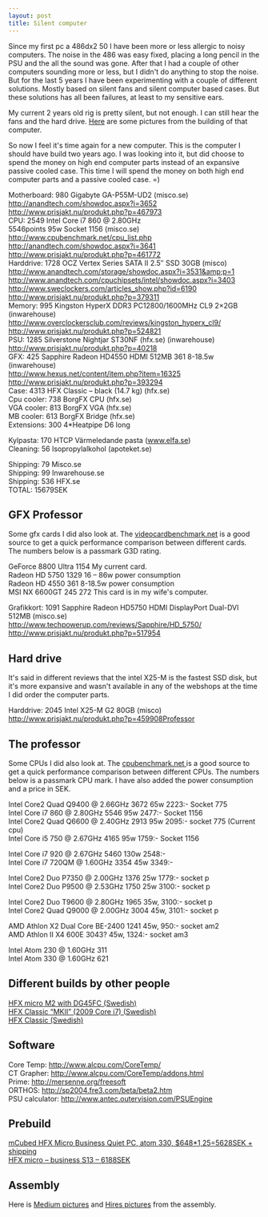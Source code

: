 ```yaml
---
layout: post
title: Silent computer
---
```


Since my first pc a 486dx2 50 I have been more or less allergic to noisy computers. The noise in the 486 was easy fixed, placing a long  pencil in the PSU and the all the sound was gone. After that I had a  couple of other computers sounding more or less, but I didn't do  anything to stop the noise. But for the last 5 years I have been  experimenting with a couple of different solutions. Mostly based on  silent fans and silent computer based cases. But these solutions has all  been failures, at least to my sensitive ears.

My current 2 years old rig is pretty silent, but not enough. I can still hear the fans and  the hard drive. [Here]({{site.url}}/projects/silent_computer) are some pictures from the building of that computer.

So now I feel it's time again for a new computer. This is the computer I  should have build two years ago. I was looking into it, but did choose  to spend the money on high end computer parts instead of an expansive  passive cooled case. This time I will spend the money on both high end  computer parts and a passive cooled case. =)

Motherboard:  980 Gigabyte GA-P55M-UD2 (misco.se)<br />
<a href="http://anandtech.com/showdoc.aspx?i=3652">http://anandtech.com/showdoc.aspx?i=3652</a><br />
<a href="http://www.prisjakt.nu/produkt.php?p=467973">http://www.prisjakt.nu/produkt.php?p=467973</a><br />
CPU:         2549 Intel Core i7 860 @ 2.80GHz<br />
5546points 95w  Socket 1156 (misco.se)<br />
<a href="http://www.cpubenchmark.net/cpu_list.php">http://www.cpubenchmark.net/cpu_list.php</a><br />
<a href="http://anandtech.com/showdoc.aspx?i=3641">http://anandtech.com/showdoc.aspx?i=3641</a><br />
<a href="http://www.prisjakt.nu/produkt.php?p=461772">http://www.prisjakt.nu/produkt.php?p=461772</a><br />
Harddrive:   1728 OCZ Vertex Series SATA II 2.5&#8243; SSD 30GB (misco)<br />
<a href="http://www.anandtech.com/storage/showdoc.aspx?i=3531&amp;p=1">http://www.anandtech.com/storage/showdoc.aspx?i=3531&amp;p=1</a><br />
<a href="http://www.anandtech.com/cpuchipsets/intel/showdoc.aspx?i=3403">http://www.anandtech.com/cpuchipsets/intel/showdoc.aspx?i=3403</a><br />
<a href="http://www.sweclockers.com/articles_show.php?id=6190">http://www.sweclockers.com/articles_show.php?id=6190</a><br />
<a href="http://www.prisjakt.nu/produkt.php?p=379311">http://www.prisjakt.nu/produkt.php?p=379311</a><br />
Memory:      995 Kingston HyperX DDR3 PC12800/1600MHz CL9  2&#215;2GB (inwarehouse)<br />
<a href="http://www.overclockersclub.com/reviews/kingston_hyperx_cl9/">http://www.overclockersclub.com/reviews/kingston_hyperx_cl9/</a><br />
<a href="http://www.prisjakt.nu/produkt.php?p=524821">http://www.prisjakt.nu/produkt.php?p=524821</a><br />
PSU:         1285 Silverstone Nightjar ST30NF (hfx.se) (inwarehouse)<br />
<a href="http://www.prisjakt.nu/produkt.php?p=40218">http://www.prisjakt.nu/produkt.php?p=40218</a><br />
GFX:          425 Sapphire Radeon HD4550 HDMI 512MB 361 8-18.5w (inwarehouse)<br />
<a href="http://www.hexus.net/content/item.php?item=16325">http://www.hexus.net/content/item.php?item=16325</a><br />
<a href="http://www.prisjakt.nu/produkt.php?p=393294">http://www.prisjakt.nu/produkt.php?p=393294</a><br />
Case:        4313 HFX Classic &#8211; black (14.7 kg) (hfx.se)<br />
Cpu cooler:  738 BorgFX  CPU (hfx.se)<br />
VGA cooler:  813 BorgFX VGA (hfx.se)<br />
MB cooler:   613  BorgFX Bridge  (hfx.se)<br />
Extensions:  300 4*Heatpipe D6 long

Kylpasta:     170 HTCP Värmeledande pasta (www.elfa.se)<br />
Cleaning:     56  Isopropylalkohol (apoteket.se)

Shipping:     79 Misco.se<br />
Shipping:      99 Inwarehouse.se<br />
Shipping:    536 HFX.se<br />
TOTAL:     15679SEK

## GFX  Professor

Some gfx cards I did also look at. The <a href="http://www.videocardbenchmark.net/gpu_list.php">videocardbenchmark.net</a> is a good source to get a quick performance comparison between  different cards. The numbers below is a passmark G3D rating.

GeForce 8800 Ultra    1154   My current card.<br />
Radeon HD 5750        1329   16 &#8211; 86w power consumption<br />
Radeon HD  4550        361    8-18.5w power consumption<br />
MSI NX 6600GT          245    272 This card is in my wife's computer.

Grafikkort: 1091  Sapphire Radeon HD5750 HDMI DisplayPort Dual-DVI 512MB (misco.se)<br />
<a href="http://www.techpowerup.com/reviews/Sapphire/HD_5750/">http://www.techpowerup.com/reviews/Sapphire/HD_5750/</a><br />
<a href="http://www.prisjakt.nu/produkt.php?p=517954">http://www.prisjakt.nu/produkt.php?p=517954 </a>

## Hard drive

It's said in different reviews that the  intel X25-M is the fastest SSD disk, but it's more expansive and wasn't  available in any of the webshops at the time I did order the computer  parts.

Harddrive:   2045 Intel X25-M G2 80GB  (misco)<br />
<a href="http://www.prisjakt.nu/produkt.php?p=459908Professor">http://www.prisjakt.nu/produkt.php?p=459908Professor</a>

## The professor

Some CPUs I did also look at. The <a href="http://www.cpubenchmark.net/cpu_list.php">cpubenchmark.net </a>is a  good source to get a quick performance comparison between different  CPUs. The numbers below is a passmark CPU mark. I have also added the  power consumption and a price in SEK.

Intel  Core2 Quad Q9400 @ 2.66GHz    3672    65w 2223:- Socket 775<br />
Intel  Core i7 860 @ 2.80GHz         5546    95w 2477:- Socket 1156<br />
Intel  Core2 Quad Q6600 @ 2.40GHz    2913    95w 2095:- socket 775 (Current  cpu)<br />
Intel Core i5 750 @ 2.67GHz         4165    95w 1759:- Socket  1156

Intel Core i7 920 @ 2.67GHz         5460    130w 2548:-<br />
Intel  Core i7 720QM @ 1.60GHz       3354    45w  3349:-

Intel Core2  Duo P7350 @ 2.00GHz     1376    25w  1779:- socket p<br />
Intel Core2 Duo  P9500 @ 2.53GHz     1750    25w  3100:- socket p

Intel Core2 Duo  T9600 @ 2.80GHz     1965    35w, 3100:- socket p<br />
Intel Core2 Quad  Q9000 @ 2.00GHz    3004    45w, 3101:- socket p

AMD Athlon X2  Dual Core BE-2400     1241    45w, 950:-  socket am2<br />
AMD Athlon II X4  600E               3043?   45w, 1324:- socket am3

Intel Atom 230  @ 1.60GHz            311<br />
Intel Atom 330 @ 1.60GHz            621
## Different  builds by other people

<a href="http://www.tystpc.nu/forum/viewtopic.php?t=4296">HFX micro M2 with  DG45FC  (Swedish)</a><br />
<a href="http://tystpc.nu/forum/viewtopic.php?t=4180">HFX Classic &#8220;MKII&#8221;  (2009 Core i7) (Swedish)</a><br />
<a href="http://www.tystpc.nu/forum/viewtopic.php?t=4266">HFX Classic  (Swedish)</a>

## Software

Core Temp: <a href="http://www.alcpu.com/CoreTemp/">http://www.alcpu.com/CoreTemp/</a><br />
CT  Grapher: <a href="http://www.alcpu.com/CoreTemp/addons.html">http://www.alcpu.com/CoreTemp/addons.html</a><br />
Prime:  <a href="http://mersenne.org/freesoft">http://mersenne.org/freesoft</a><br />
ORTHOS:  <a href="http://sp2004.fre3.com/beta/beta2.htm">http://sp2004.fre3.com/beta/beta2.htm</a><br />
PSU  calculator: <a href="http://www.antec.outervision.com/PSUEngine">http://www.antec.outervision.com/PSUEngine</a>

## Prebuild

<a href="http://www.endpcnoise.com/cgi-bin/e/std/sku=micro_business.html">mCubed  HFX Micro Business Quiet PC, atom 330, $648*1,25=5628SEK + shipping</a><br />
<a href="http://www.hfx.se/se/index.php?page=shop.product_details&amp;flypage=flypage.tp-ecommerce.tpl&amp;product_id=105&amp;category_id=3&amp;option=com_virtuemart&amp;Itemid=54">HFX  micro &#8211; business S13 &#8211; 6188SEK</a>

## Assembly

Here is <a href="{{ site.file_url }}/silent_computer/HFX_1024/">Medium  pictures</a> and <a href="{{ site.file_url }}/silent_computer/HFX_FullSize/">Hires  pictures</a> from the assembly.
